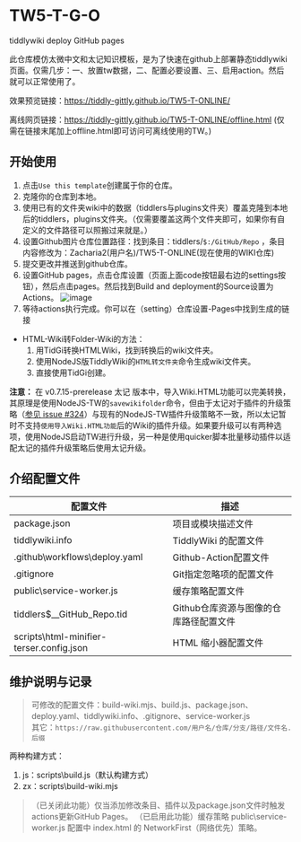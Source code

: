 # TW5-T-G-O

tiddlywiki deploy GitHub pages

此仓库模仿太微中文和太记知识模板，是为了快速在github上部署静态tiddlywiki页面。仅需几步：一、放置tw数据，二、配置必要设置、三、启用action。然后就可以正常使用了。

效果预览链接：https://tiddly-gittly.github.io/TW5-T-ONLINE/

离线网页链接：https://tiddly-gittly.github.io/TW5-T-ONLINE/offline.html (仅需在链接末尾加上offline.html即可访问可离线使用的TW。)

## 开始使用
1. 点击`Use this template`创建属于你的仓库。
2. 克隆你的仓库到本地。
3. 使用已有的文件夹wiki中的数据（tiddlers与plugins文件夹）覆盖克隆到本地后的tiddlers，plugins文件夹。（仅需要覆盖这两个文件夹即可，如果你有自定义的文件路径可以照搬过来就是。）
4. 设置Github图片仓库位置路径：找到条目：tiddlers/`$:/GitHub/Repo` ，条目内容修改为：Zacharia2(用户名)/TW5-T-ONLINE(现在使用的WIKI仓库)
5. 提交更改并推送到github仓库。
6. 设置GitHub pages，点击仓库设置（页面上面code按钮最右边的settings按钮），然后点击pages。然后找到Build and deployment的Source设置为Actions。
![image](https://user-images.githubusercontent.com/32425955/211513957-2e679998-6035-4904-9c0e-58fab7963b05.png)
7. 等待actions执行完成。你可以在（setting）仓库设置-Pages中找到生成的链接


- HTML-Wiki转Folder-Wiki的方法：
    1. 用TidGi转换HTMLWiki，找到转换后的wiki文件夹。
    2. 使用NodeJS版TiddlyWiki的`HTML转文件夹`命令生成wiki文件夹。
    3. 直接使用TidGi创建。


**注意：** 在 v0.7.15-prerelease 太记 版本中，导入Wiki.HTML功能可以完美转换，其原理是使用NodeJS-TW的`savewikifolder`命令，但由于太记对于插件的升级策略（[参见 issue #324](https://github.com/tiddly-gittly/TidGi-Desktop/issues/324)）与现有的NodeJS-TW插件升级策略不一致，所以太记暂时不支持`使用导入Wiki.HTML功能`后的Wiki的插件升级。如果要升级可以有两种选项，使用NodeJS启动TW进行升级，另一种是使用quicker脚本批量移动插件以适配太记的插件升级策略后使用太记升级。

## 介绍配置文件

| 配置文件                                 | 描述                                   |
| ---------------------------------------- | -------------------------------------- |
| package.json                             | 项目或模块描述文件                     |
| tiddlywiki.info                          | TiddlyWiki 的配置文件                  |
| .github\workflows\deploy.yaml            | Github-Action配置文件                  |
| .gitignore                               | Git指定忽略项的配置文件                |
| public\service-worker.js                 | 缓存策略配置文件                       |
| tiddlers\$__GitHub_Repo.tid              | Github仓库资源与图像的仓库路径配置文件 |
| scripts\html-minifier-terser.config.json | HTML 缩小器配置文件                    |


## 维护说明与记录
> 可修改的配置文件：build-wiki.mjs、build.js、package.json、deploy.yaml、tiddlywiki.info、.gitignore、service-worker.js  
> 其它：`https://raw.githubusercontent.com/用户名/仓库/分支/路径/文件名.后缀`

两种构建方式：
1. js：scripts\build.js（默认构建方式）
2. zx：scripts\build-wiki.mjs

> （已关闭此功能）仅当添加修改条目、插件以及package.json文件时触发actions更新GitHub Pages。
> （已启用此功能）缓存策略 public\service-worker.js 配置中 index.html 的 NetworkFirst（网络优先）策略。

